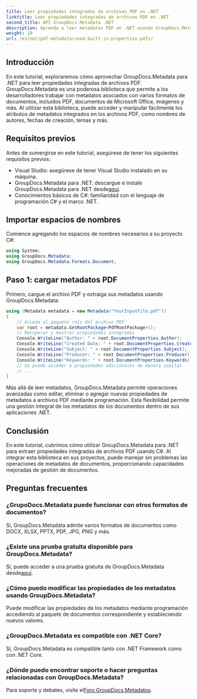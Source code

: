 ```yaml
---
title: Leer propiedades integradas de archivos PDF en .NET
linktitle: Leer propiedades integradas de archivos PDF en .NET
second_title: API GroupDocs.Metadata .NET
description: Aprenda a leer metadatos PDF en .NET usando GroupDocs.Metadata. Acceda a nombres de autores, fechas de creación, temas y más con código C#.
weight: 10
url: /es/net/pdf-metadata/read-built-in-properties-pdfs/
---
```

## Introducción
En este tutorial, exploraremos cómo aprovechar GroupDocs.Metadata para .NET para leer propiedades integradas de archivos PDF. GroupDocs.Metadata es una poderosa biblioteca que permite a los desarrolladores trabajar con metadatos asociados con varios formatos de documentos, incluidos PDF, documentos de Microsoft Office, imágenes y más. Al utilizar esta biblioteca, puede acceder y manipular fácilmente los atributos de metadatos integrados en los archivos PDF, como nombres de autores, fechas de creación, temas y más.
## Requisitos previos
Antes de sumergirse en este tutorial, asegúrese de tener los siguientes requisitos previos:
- Visual Studio: asegúrese de tener Visual Studio instalado en su máquina.
-  GroupDocs.Metadata para .NET: descargue e instale GroupDocs.Metadata para .NET desde[aquí](https://releases.groupdocs.com/metadata/net/).
- Conocimientos básicos de C#: familiaridad con el lenguaje de programación C# y el marco .NET.

## Importar espacios de nombres
Comience agregando los espacios de nombres necesarios a su proyecto C#:
```csharp
using System;
using GroupDocs.Metadata;
using GroupDocs.Metadata.Formats.Document;
```
## Paso 1: cargar metadatos PDF
Primero, cargue el archivo PDF y extraiga sus metadatos usando GroupDocs.Metadata:
```csharp
using (Metadata metadata = new Metadata("YourInputFile.pdf"))
{
    // Acceda al paquete raíz del archivo PDF
    var root = metadata.GetRootPackage<PdfRootPackage>();
    // Recuperar y mostrar propiedades integradas
    Console.WriteLine("Author: " + root.DocumentProperties.Author);
    Console.WriteLine("Created Date: " + root.DocumentProperties.CreatedDate);
    Console.WriteLine("Subject: " + root.DocumentProperties.Subject);
    Console.WriteLine("Producer: " + root.DocumentProperties.Producer);
    Console.WriteLine("Keywords: " + root.DocumentProperties.Keywords);
    // Se puede acceder a propiedades adicionales de manera similar
    // ...
}
```
Más allá de leer metadatos, GroupDocs.Metadata permite operaciones avanzadas como editar, eliminar o agregar nuevas propiedades de metadatos a archivos PDF mediante programación. Esta flexibilidad permite una gestión integral de los metadatos de los documentos dentro de sus aplicaciones .NET.
## Conclusión
En este tutorial, cubrimos cómo utilizar GroupDocs.Metadata para .NET para extraer propiedades integradas de archivos PDF usando C#. Al integrar esta biblioteca en sus proyectos, puede manejar sin problemas las operaciones de metadatos de documentos, proporcionando capacidades mejoradas de gestión de documentos.

## Preguntas frecuentes
### ¿GrupoDocs.Metadata puede funcionar con otros formatos de documentos?
Sí, GroupDocs.Metadata admite varios formatos de documentos como DOCX, XLSX, PPTX, PDF, JPG, PNG y más.
### ¿Existe una prueba gratuita disponible para GroupDocs.Metadata?
Sí, puede acceder a una prueba gratuita de GroupDocs.Metadata desde[aquí](https://releases.groupdocs.com/).
### ¿Cómo puedo modificar las propiedades de los metadatos usando GroupDocs.Metadata?
Puede modificar las propiedades de los metadatos mediante programación accediendo al paquete de documentos correspondiente y estableciendo nuevos valores.
### ¿GroupDocs.Metadata es compatible con .NET Core?
Sí, GroupDocs.Metadata es compatible tanto con .NET Framework como con .NET Core.
### ¿Dónde puedo encontrar soporte o hacer preguntas relacionadas con GroupDocs.Metadata?
 Para soporte y debates, visite el[Foro GroupDocs.Metadatos](https://forum.groupdocs.com/c/metadata/14).